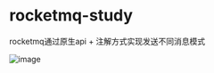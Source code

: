 # rocketmq-study
rocketmq通过原生api + 注解方式实现发送不同消息模式

![image](https://github.com/wangzhan6666/rocketmq-study/assets/55352346/d0b4bca6-2dd2-440a-a127-8bd19701dd8b)

